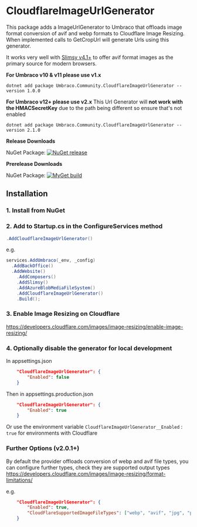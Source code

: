 CloudflareImageUrlGenerator
============
This package adds a ImageUrlGenerator to Umbraco that offloads image format conversion of avif and webp formats to Cloudflare Image Resizing. When implemented calls to GetCropUrl will generate Urls using this generator.

It works very well with [Slimsy v4.1+](https://github.com/Jeavon/Slimsy) to offer avif format images as the primary source for modern browsers.

**For Umbraco v10 & v11 please use v1.x**

```
dotnet add package Umbraco.Community.CloudflareImageUrlGenerator --version 1.0.0
```

**For Umbraco v12+ please use v2.x**
This Url Generator will **not work with the HMACSecretKey** due to the path being different so ensure that's not enabled

```
dotnet add package Umbraco.Community.CloudflareImageUrlGenerator --version 2.1.0
```

__Release Downloads__

NuGet Package: [![NuGet release](https://img.shields.io/nuget/vpre/Umbraco.Community.CloudflareImageUrlGenerator.svg)](https://www.nuget.org/packages/Umbraco.Community.CloudflareImageUrlGenerator/)

__Prerelease Downloads__

NuGet Package: [![MyGet build](https://img.shields.io/myget/umbraco-packages/vpre/Umbraco.Community.CloudflareImageUrlGenerator.svg)](https://www.myget.org/feed/umbraco-packages/package/nuget/Umbraco.Community.CloudflareImageUrlGenerator)

## Installation

### 1. Install from NuGet

### 2. Add to Startup.cs in the ConfigureServices method

```c#
.AddCloudflareImageUrlGenerator()
```

e.g.

```c#
services.AddUmbraco(_env, _config)
  .AddBackOffice()
  .AddWebsite()
	.AddComposers()
	.AddSlimsy()
	.AddAzureBlobMediaFileSystem()
	.AddCloudflareImageUrlGenerator()
	.Build();
```

### 3. Enable Image Resizing on Cloudflare

https://developers.cloudflare.com/images/image-resizing/enable-image-resizing/

### 4. Optionally disable the generator for local development

In appsettings.json

```json
	"CloudflareImageUrlGenerator": {
		"Enabled": false
	}
```

Then in appsettings.production.json

```json
	"CloudflareImageUrlGenerator": {
		"Enabled": true
	}
```

Or use the environment variable `CloudflareImageUrlGenerator__Enabled` : `true` for environments with Cloudflare

### Further Options (v2.0.1+)

By default the provider offloads conversion of webp and avif file types, you can configure further types, check they are supported output types https://developers.cloudflare.com/images/image-resizing/format-limitations/

e.g.

```json
	"CloudflareImageUrlGenerator": {
		"Enabled": true,
		"CloudFlareSupportedImageFileTypes": ["webp", "avif", "jpg", "png"]
	}
```

